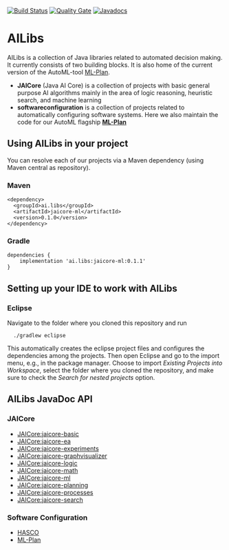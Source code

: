 [![Build Status](https://travis-ci.org/fmohr/AILibs.svg?branch=dev)](https://travis-ci.org/fmohr/AILibs)
[![Quality Gate](https://sonarcloud.io/api/project_badges/measure?project=starlibs.ailibs&metric=alert_status)](https://sonarcloud.io/dashboard/index/starlibs.ailibs)
[![Javadocs](https://javadoc.io/badge/ai.libs/jaicore-basic.svg)](https://javadoc.io/doc/ai.libs/jaicore-basic)


# AILibs
AILibs is a collection of Java libraries related to automated decision making. It currently consists of two building blocks. It is also home of the current version of the AutoML-tool [ML-Plan](https://github.com/fmohr/AILibs/tree/master/softwareconfiguration/mlplan).

* **JAICore** (Java AI Core) is a collection of projects with basic general purpose AI algorithms mainly in the area of logic reasoning, heuristic search, and machine learning
* **softwareconfiguration** is a collection of projects related to automatically configuring software systems. Here we also maintain the code for our AutoML flagship **[ML-Plan](https://github.com/fmohr/AILibs/tree/master/softwareconfiguration/mlplan)**

## Using AILibs in your project
You can resolve each of our projects via a Maven dependency (using Maven central as repository).
### Maven
```
<dependency>
  <groupId>ai.libs</groupId>
  <artifactId>jaicore-ml</artifactId>
  <version>0.1.0</version>
</dependency>
```

### Gradle 
```
dependencies {
    implementation 'ai.libs:jaicore-ml:0.1.1'
}
```

## Setting up your IDE to work with AILibs
### Eclipse
Navigate to the folder where you cloned this repository and run
```
  ./gradlew eclipse
```
This automatically creates the eclipse project files and configures the dependencies among the projects.
Then open Eclipse and go to the import menu, e.g., in the package manager. Choose to import *Existing Projects into Workspace*, select the folder where you cloned the repository, and make sure to check the *Search for nested projects* option.


## AILibs JavaDoc API

### JAICore

* [JAICore:jaicore-basic](https://javadoc.io/doc/ai.libs/jaicore-basic/0.1.0)
* [JAICore:jaicore-ea](https://javadoc.io/doc/ai.libs/jaicore-ea/0.1.0)
* [JAICore:jaicore-experiments](https://javadoc.io/doc/ai.libs/jaicore-experiments/0.1.0)
* [JAICore:jaicore-graphvisualizer](https://javadoc.io/doc/ai.libs/jaicore-graphvisualizer/0.1.0)
* [JAICore:jaicore-logic](https://javadoc.io/doc/ai.libs/jaicore-logic/0.1.0)
* [JAICore:jaicore-math](https://javadoc.io/doc/ai.libs/jaicore-math/0.1.0)
* [JAICore:jaicore-ml](https://javadoc.io/doc/ai.libs/jaicore-ml/0.1.0)
* [JAICore:jaicore-planning](https://javadoc.io/doc/ai.libs/jaicore-planning/0.1.0)
* [JAICore:jaicore-processes](https://javadoc.io/doc/ai.libs/jaicore-processes/0.1.0)
* [JAICore:jaicore-search](https://javadoc.io/doc/ai.libs/jaicore-search/0.1.0)

### Software Configuration

* [HASCO](https://javadoc.io/doc/ai.libs/hasco/0.1.0)
* [ML-Plan](https://javadoc.io/doc/ai.libs/mlplan/0.1.0)
